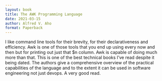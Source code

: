 ```yaml
---
layout: book
title: The AWK Programming Language
date: 2021-03-15
author: Alfred V. Aho
format: Paperback
---
```


I like command line tools for their brevity, for their declarativeness and efficiency. Awk is one of those tools that you end up using every now and then but for printing out just that $n column. Awk is capable of doing much more than that. This is one of the best technical books I’ve read despite it being dated. The authors give a comprehensive overview of the practical capabilities of the language and to the extent it can be used in software engineering not just devops. A very good read.
